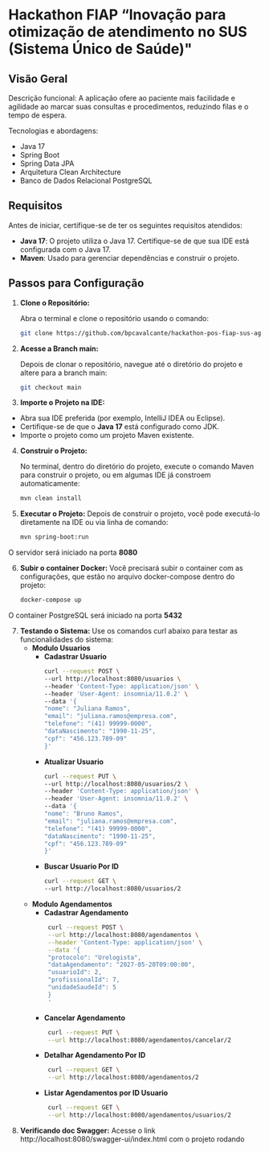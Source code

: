 # Hackathon FIAP “Inovação para otimização de atendimento no SUS (Sistema Único de Saúde)"
## Visão Geral

Descrição funcional: A aplicação ofere ao
paciente mais facilidade e agilidade ao marcar suas consultas e
procedimentos, reduzindo filas e o tempo de espera.

Tecnologias e abordagens:
- Java 17
- Spring Boot
- Spring Data JPA
- Arquitetura Clean Architecture
- Banco de Dados Relacional PostgreSQL

## Requisitos

Antes de iniciar, certifique-se de ter os seguintes requisitos atendidos:

- **Java 17**: O projeto utiliza o Java 17. Certifique-se de que sua IDE está configurada com o Java 17.
- **Maven**: Usado para gerenciar dependências e construir o projeto.

## Passos para Configuração

1. **Clone o Repositório:**

   Abra o terminal e clone o repositório usando o comando:

   ```bash
   git clone https://github.com/bpcavalcante/hackathon-pos-fiap-sus-agendamento.git

2. **Acesse a Branch main:**

   Depois de clonar o repositório, navegue até o diretório do projeto e altere para a branch main:

   ```bash
   git checkout main

3. **Importe o Projeto na IDE:**

- Abra sua IDE preferida (por exemplo, IntelliJ IDEA ou Eclipse).
- Certifique-se de que o **Java 17** está configurado como JDK.
- Importe o projeto como um projeto Maven existente.

4. **Construir o Projeto:**

   No terminal, dentro do diretório do projeto, execute o comando Maven para construir o projeto, ou em algumas IDE já constroem automaticamente:

   ```bash
   mvn clean install

5. **Executar o Projeto:**
   Depois de construir o projeto, você pode executá-lo diretamente na IDE ou via linha de comando:
   ```bash
   mvn spring-boot:run

O servidor será iniciado na porta **8080**


6. **Subir o container Docker:**
   Você precisará subir o container com as configurações, que estão no arquivo docker-compose dentro do projeto:
   ```bash
   docker-compose up

O container PostgreSQL será iniciado na porta **5432**


7. **Testando o Sistema:**
   Use os comandos curl abaixo para testar as funcionalidades do sistema:
    - **Modulo Usuarios**
      - **Cadastrar Usuario**
        ```bash
        curl --request POST \
        --url http://localhost:8080/usuarios \
        --header 'Content-Type: application/json' \
        --header 'User-Agent: insomnia/11.0.2' \
        --data '{
        "nome": "Juliana Ramos",
        "email": "juliana.ramos@empresa.com",
        "telefone": "(41) 99999-0000",
        "dataNascimento": "1990-11-25",
        "cpf": "456.123.789-09"
        }'
      - **Atualizar Usuario**
        ```bash
        curl --request PUT \
        --url http://localhost:8080/usuarios/2 \
        --header 'Content-Type: application/json' \
        --header 'User-Agent: insomnia/11.0.2' \
        --data '{
        "nome": "Bruno Ramos",
        "email": "juliana.ramos@empresa.com",
        "telefone": "(41) 99999-0000",
        "dataNascimento": "1990-11-25",
        "cpf": "456.123.789-09"
        }'
      - **Buscar Usuario Por ID**
        ```bash
        curl --request GET \
        --url http://localhost:8080/usuarios/2

   - **Modulo Agendamentos**
     - **Cadastrar Agendamento**
       ```bash
        curl --request POST \
        --url http://localhost:8080/agendamentos \
        --header 'Content-Type: application/json' \
        --data '{
        "protocolo": "Urologista",
        "dataAgendamento": "2027-05-20T09:00:00",
        "usuarioId": 2,
        "profissionalId": 7,
        "unidadeSaudeId": 5
        }
        '
       
     - **Cancelar Agendamento**
       ```bash
        curl --request PUT \
        --url http://localhost:8080/agendamentos/cancelar/2
       
     - **Detalhar Agendamento Por ID**
       ```bash
        curl --request GET \
        --url http://localhost:8080/agendamentos/2

     - **Listar Agendamentos por ID Usuario**
       ```bash
        curl --request GET \
        --url http://localhost:8080/agendamentos/usuarios/2

8. **Verificando doc Swagger:**
   Acesse o link http://localhost:8080/swagger-ui/index.html com o projeto rodando
